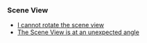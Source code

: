 ### Scene View
- [I cannot rotate the scene view](Scene%20View/Disabling%202D.md)  
- [The Scene View is at an unexpected angle](Scene%20View/Scene%20View%20Gizmo.md)